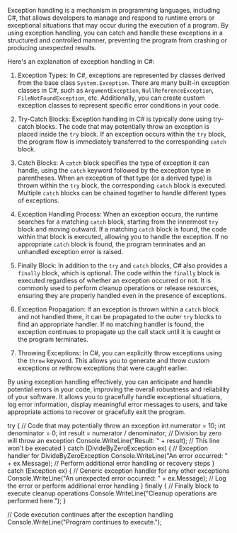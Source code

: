 Exception handling is a mechanism in programming languages, including C#, that allows developers to manage and respond to runtime errors or exceptional situations that may occur during the execution of a program. By using exception handling, you can catch and handle these exceptions in a structured and controlled manner, preventing the program from crashing or producing unexpected results.

Here's an explanation of exception handling in C#:

1. Exception Types: In C#, exceptions are represented by classes derived from the base class `System.Exception`. There are many built-in exception classes in C#, such as `ArgumentException`, `NullReferenceException`, `FileNotFoundException`, etc. Additionally, you can create custom exception classes to represent specific error conditions in your code.

2. Try-Catch Blocks: Exception handling in C# is typically done using try-catch blocks. The code that may potentially throw an exception is placed inside the `try` block. If an exception occurs within the `try` block, the program flow is immediately transferred to the corresponding `catch` block.

3. Catch Blocks: A `catch` block specifies the type of exception it can handle, using the `catch` keyword followed by the exception type in parentheses. When an exception of that type (or a derived type) is thrown within the `try` block, the corresponding `catch` block is executed. Multiple `catch` blocks can be chained together to handle different types of exceptions.

4. Exception Handling Process: When an exception occurs, the runtime searches for a matching `catch` block, starting from the innermost `try` block and moving outward. If a matching `catch` block is found, the code within that block is executed, allowing you to handle the exception. If no appropriate `catch` block is found, the program terminates and an unhandled exception error is raised.

5. Finally Block: In addition to the `try` and `catch` blocks, C# also provides a `finally` block, which is optional. The code within the `finally` block is executed regardless of whether an exception occurred or not. It is commonly used to perform cleanup operations or release resources, ensuring they are properly handled even in the presence of exceptions.

6. Exception Propagation: If an exception is thrown within a `catch` block and not handled there, it can be propagated to the outer `try` blocks to find an appropriate handler. If no matching handler is found, the exception continues to propagate up the call stack until it is caught or the program terminates.

7. Throwing Exceptions: In C#, you can explicitly throw exceptions using the `throw` keyword. This allows you to generate and throw custom exceptions or rethrow exceptions that were caught earlier.

By using exception handling effectively, you can anticipate and handle potential errors in your code, improving the overall robustness and reliability of your software. It allows you to gracefully handle exceptional situations, log error information, display meaningful error messages to users, and take appropriate actions to recover or gracefully exit the program.

try
{
    // Code that may potentially throw an exception
    int numerator = 10;
    int denominator = 0;
    int result = numerator / denominator; // Division by zero will throw an exception
    Console.WriteLine("Result: " + result); // This line won't be executed
}
catch (DivideByZeroException ex)
{
    // Exception handler for DivideByZeroException
    Console.WriteLine("An error occurred: " + ex.Message);
    // Perform additional error handling or recovery steps
}
catch (Exception ex)
{
    // Generic exception handler for any other exceptions
    Console.WriteLine("An unexpected error occurred: " + ex.Message);
    // Log the error or perform additional error handling
}
finally
{
    // Finally block to execute cleanup operations
    Console.WriteLine("Cleanup operations are performed here.");
}

// Code execution continues after the exception handling
Console.WriteLine("Program continues to execute.");
